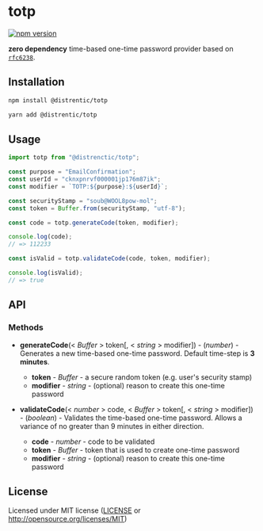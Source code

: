 # totp

[![npm version](https://badge.fury.io/js/%40distrentic%2Ftotp.svg)](https://badge.fury.io/js/%40distrentic%2Ftotp)

**zero dependency** time-based one-time password provider based on [`rfc6238`](https://tools.ietf.org/html/rfc6238).

## Installation

```sh
npm install @distrentic/totp
```

```sh
yarn add @distrentic/totp
```

## Usage

```typescript
import totp from "@distrenctic/totp";

const purpose = "EmailConfirmation";
const userId = "cknxpnrvf000001jp176m87ik";
const modifier = `TOTP:${purpose}:${userId}`;

const securityStamp = "soub@WOOL8pow-mol";
const token = Buffer.from(securityStamp, "utf-8");

const code = totp.generateCode(token, modifier);

console.log(code);
// => 112233

const isValid = totp.validateCode(code, token, modifier);

console.log(isValid);
// => true
```

## API

### Methods

- **generateCode**(< _Buffer_ > token[, < _string_ > modifier]) - (_number_) - Generates a new time-based one-time password. Default time-step is **3 minutes**.
  - **token** - _Buffer_ - a secure random token (e.g. user's security stamp)
  - **modifier** - _string_ - (optional) reason to create this one-time password

- **validateCode**(< _number_ > code, < _Buffer_ > token[, < _string_ > modifier]) - (_boolean_) - Validates the time-based one-time password. Allows a variance of no greater than 9 minutes in either direction.
  - **code** - _number_ - code to be validated
  - **token** - _Buffer_ - token that is used to create one-time password
  - **modifier** - _string_ - (optional) reason to create this one-time password

## License

Licensed under MIT license ([LICENSE](LICENSE) or <http://opensource.org/licenses/MIT>)

